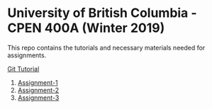 # University of British Columbia - CPEN 400A (Winter 2019)
This repo contains the tutorials and necessary materials needed for assignments.

[Git Tutorial](tutorials/git-setup.md)

1. [Assignment-1](assignments/assignment-1.md) 
2. [Assignment-2](assignments/assignment-2.md)
3. [Assignment-3](assignments/assignment-3.md)
